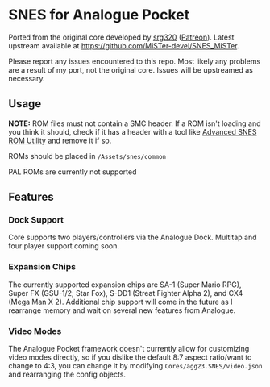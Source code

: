# SNES for Analogue Pocket

Ported from the original core developed by [srg320](https://github.com/srg320) ([Patreon](https://www.patreon.com/srg320)). Latest upstream available at https://github.com/MiSTer-devel/SNES_MiSTer.

Please report any issues encountered to this repo. Most likely any problems are a result of my port, not the original core. Issues will be upstreamed as necessary.

## Usage

**NOTE:** ROM files must not contain a SMC header. If a ROM isn't loading and you think it should, check if it has a header with a tool like [Advanced SNES ROM Utility](https://www.romhacking.net/utilities/1638/) and remove it if so.

ROMs should be placed in `/Assets/snes/common`

PAL ROMs are currently not supported

## Features

### Dock Support

Core supports two players/controllers via the Analogue Dock. Multitap and four player support coming soon.

### Expansion Chips

The currently supported expansion chips are SA-1 (Super Mario RPG), Super FX (GSU-1/2; Star Fox), S-DD1 (Streat Fighter Alpha 2), and CX4 (Mega Man X 2). Additional chip support will come in the future as I rearrange memory and wait on several new features from Analogue.

### Video Modes

The Analogue Pocket framework doesn't currently allow for customizing video modes directly, so if you dislike the default 8:7 aspect ratio/want to change to 4:3, you can change it by modifying `Cores/agg23.SNES/video.json` and rearranging the config objects.